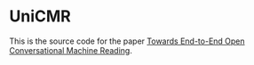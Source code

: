 # UniCMR

This is the source code for the paper [Towards End-to-End Open Conversational Machine Reading](https://arxiv.org/abs/2210.07113). 
